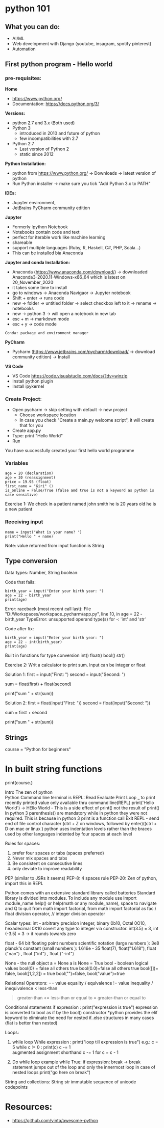 # python 101


## What you can do:
 - AI/ML
 - Web development with Django (youtube, insagram, spotify pinterest)
 - Automation

## First python program - Hello world

### pre-requisites: 
**Home**  
 - https://www.python.org/
 - Documentation: https://docs.python.org/3/  

**Versions:**  
 - python 2.7 and 3.x (Both used)  
 - Python 3
    - introduced in 2010 and future of python
    - few incompatibilities with 2.7
 - Python 2.7
    - Last version of Python 2
    - static since 2012

**Python Installation:**  
 - python from https://www.python.org/ -> Downloads -> latest version of python
 - Run Python installer -> make sure you tick "Add Python 3.x to PATH"

**IDEs:**  
 - Jupyter environment,  
 - JetBrains PyCharm community edition

**Jupyter**  
 - Formerly Ipython Notebook
 - Notebooks contain code and text
 - perfect for iterable work like machine learning
 - shareable
 - support multiple languages (Ruby, R, Haskell, C#, PHP, Scala...)
 - This can be installed bia Anaconda

**Jupyter and conda Installation:**  
 - Anaconda (https://www.anaconda.com/download/) -> downloaded Anaconda3-2020.11-Windows-x86_64 which is latest on 20_November_2020
 - it takes some time to install
 - go to windows -> Anaconda Navigaor -> Jupyter notebook
 - Shift + enter -> runs code
 - new -> folder -> untitled folder -> select checkbox left to it -> rename -> notebooks
 - new -> python 3 -> will open a notebook in new tab
 - esc + m -> markdown mode
 - esc + y -> code mode

`Conda: package and environment manager`

**PyCharm**
 - Pycharm (https://www.jetbrains.com/pycharm/download/ -> download community edition) -> Install

**VS Code**  
 - VS Code https://code.visualstudio.com/docs/?dv=winzip
 - Install python plugin
 - Install ipykernel

### Create Project:
 - Open pycharm -> skip setting with default -> new project 
      - Choose workspace location
      - In case you check "Create a main.py welcome script", it will create that for you
 - Create app.py
 - Type: print "Hello World"
 - Run

You have successfully created your first hello world programme

### Variables
```
age = 20 (declaration)
age = 30 (reassignment)
price = 19.95 (float)
first_name = "Giri" ()
is_online = False/True (false and true is not a keyword as python is case sensitive)
```

Exercise 1:
We check in a patient named john smith
he is 20 years old
he is a new patient

### Receiving input
```
name = input("What is your name? ")
print("Hello " + name)
```
Note: value returned from input function is String

## Type conversion
Data types: Number, String boolean  

Code that fails:
```
birth_year = input("Enter your birth year: ")
age = 22 - birth_year
print(age)
```

Error:
raceback (most recent call last):
  File "D:/Workspaces/workspace_pycharm/app.py", line 10, in <module>
    age = 22 - birth_year
TypeError: unsupported operand type(s) for -: 'int' and 'str'

Code after fix:  
```
birth_year = input("Enter your birth year: ")
age = 22 - int(birth_year)
print(age)
```

Built in functions for type conversion
int()
float()
bool()
str()

Exercise 2:
Writ a calculator to print sum. Input can be integer or float

Solution 1:
first = input("First: ")
second = input("Second: ")

sum = float(first) + float(second)

print("sum " + str(sum))

Solution 2:
first = float(input("First: "))
second = float(input("Second: "))

sum = first + second

print("sum " + str(sum))

## Strings
course = "Python for beginners"

# In built string functions
print(course.)

Intro
The zen of python	
Python Command line terminal is REPL: Read Evaluate Print Loop
_ to print recently printed value only available thru command line(REPL)
print('Hello World') -> HEllo World - This is a side effect of print() not the result of print()
In python 3 parenthesis() are mandatory while in python they were not required. This is because in python 3 print is a function call
Exit REPL - send end of file control character (ctrl + Z on windows, followed by enter)((ctrl + D on mac or linux )
python uses indentation levels rather than the braces used by other languages
indented by four spaces at each level

Rules for spaces:
1. prefer four spaces or tabs (spaces preferred)
2. Never mix spaces and tabs
3. Be consistent on consecutive lines
4. only deviate to improve readability

PEP (similar to JSRs it seems) PEP-8: 4 spaces rule PEP-20: Zen of python, import this in REPL

Python comes with an extensive standard library called batteries
Standard library is divided into modules. To include any module use import module_name
help() or help(math or any module_name), space to navigate and Q to quit 
from math import factorial, from math import factorial as fac
/ float division operator, // integer division operator

Scalar types: 
int - arbitrary precision integer, 
binary 0b10, Octal 0O10, hexadecimal 0X10
covert any type to integer via constructor. int(3.5) = 3, int (-3.5) = 3 -> it rounds towards zero

float -  64 bit floating point numbers
scientific notation (large numbers ): 3e8
planck's constant (small numbers ): 1.616e - 35
float(7), float("1.618"), float ("nan") , float ("inf") , float ("-inf") 

None - the null object
a = None
a is None = True
bool - boolean logical values
bool(0) = false all others true
bool(0.0)=false all others true
bool([])= false, bool([1,2,2]) = true
bool("")=false, bool("value")=true

Relational Operators:
== value equality / equivalence
!= value inequality / inequivalence
<  less-than 
>  greater-than
<= less-than or equal to
>= greater-than or equal to

Conditional statements
if expression :
	print("expression is true")
expression is converted to bool as if by the bool() constructor
*python provides the elif keyword to eliminate the need for nested if..else structures in many cases (flat is better than nested)

Loops:
1. while loop
While expression :
	print("loop till expression is true")
e.g.: c = 5
while c != 0 :
	print(c)
	c -= 1	
augmented assignment shorthand c -= 1 for c = c - 1

2. Do while loop example
while True:
	if expression:
		break -> break statement jumps out of the loop and only the innermost loop in case of nested loops
print("go here on break")

String and collections: 
String str immutable sequence of unicode codepoints

# Resources:
 - https://github.com/vinta/awesome-python
 